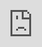 # myCard-app

An app for keeping those connections.

## Summary
<div style="position: relative; padding-bottom: 162.3873873873874%; height: 0;"><iframe src="https://www.loom.com/embed/0e1e49ba4c844794945c78de908d56b5" frameborder="0" webkitallowfullscreen mozallowfullscreen allowfullscreen style="position: absolute; top: 0; left: 0; width: 100%; height: 100%;"></iframe></div>
 <img src='' height='450'>



## Features

<iframe src="https://www.loom.com/embed/0e1e49ba4c844794945c78de908d56b5" frameborder="0" webkitallowfullscreen mozallowfullscreen allowfullscreen style="position: absolute; top: 0; left: 0; width: 100%; height: 100%;"></iframe></div>

 <img src='https://media.giphy.com/media/FdXbv2hNCHrJJ5nKMK/giphy.gif' height='450'>

- Easily share specified contact information on the go. 
- Make connections how you want and with who you want. 

## Technologies

<img src="https://ih0.redbubble.net/image.415946483.7473/flat,1000x1000,075,f.u1.jpg" alt="Swift Logo" height="126"><img src="https://upload.wikimedia.org/wikipedia/en/0/0c/Xcode_icon.png" alt="Xcode Logo" height="126">&nbsp;&nbsp;&nbsp;&nbsp;&nbsp;


## Setup

### Set up your backend

### Set up your front-end


## Code Snippets

## Feature Wishlist

-
-
-

## Reach out

#### Want to get get in touch or see more of our work?

[Brandon](https://github.com/brandonefields) |

